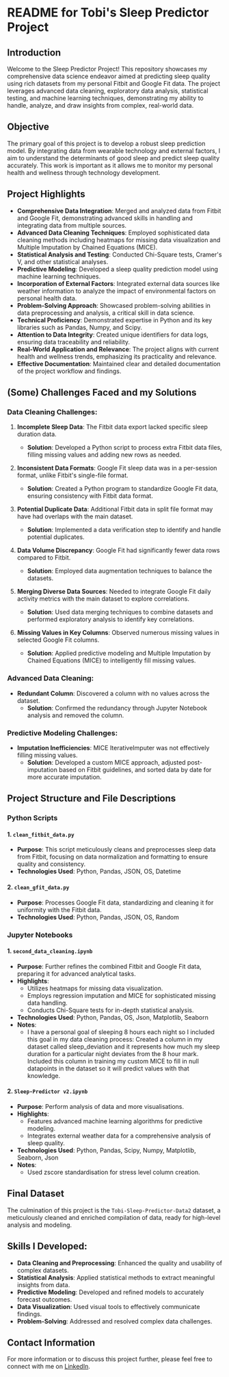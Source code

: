 # README for Tobi's Sleep Predictor Project

## Introduction
Welcome to the Sleep Predictor Project! This repository showcases my comprehensive data science endeavor aimed at predicting sleep quality using rich datasets from my personal Fitbit and Google Fit data. The project leverages advanced data cleaning, exploratory data analysis, statistical testing, and machine learning techniques, demonstrating my ability to handle, analyze, and draw insights from complex, real-world data.

## Objective
The primary goal of this project is to develop a robust sleep prediction model. By integrating data from wearable technology and external factors, I aim to understand the determinants of good sleep and predict sleep quality accurately. This work is important as it allows me to monitor my personal health and wellness through technology development.

## Project Highlights

- **Comprehensive Data Integration**: Merged and analyzed data from Fitbit and Google Fit, demonstrating advanced skills in handling and integrating data from multiple sources.
- **Advanced Data Cleaning Techniques**: Employed sophisticated data cleaning methods including heatmaps for missing data visualization and Multiple Imputation by Chained Equations (MICE).
- **Statistical Analysis and Testing**: Conducted Chi-Square tests, Cramer's V, and other statistical analyses.
- **Predictive Modeling**: Developed a sleep quality prediction model using machine learning techniques.
- **Incorporation of External Factors**: Integrated external data sources like weather information to analyze the impact of environmental factors on personal health data.
- **Problem-Solving Approach**: Showcased problem-solving abilities in data preprocessing and analysis, a critical skill in data science.
- **Technical Proficiency**: Demonstrated expertise in Python and its key libraries such as Pandas, Numpy, and Scipy.
- **Attention to Data Integrity**: Created unique identifiers for data logs, ensuring data traceability and reliability.
- **Real-World Application and Relevance**: The project aligns with current health and wellness trends, emphasizing its practicality and relevance.
- **Effective Documentation**: Maintained clear and detailed documentation of the project workflow and findings.

## (Some) Challenges Faced and my Solutions

### Data Cleaning Challenges:
1. **Incomplete Sleep Data**: The Fitbit data export lacked specific sleep duration data.
   - **Solution**: Developed a Python script to process extra Fitbit data files, filling missing values and adding new rows as needed.

2. **Inconsistent Data Formats**: Google Fit sleep data was in a per-session format, unlike Fitbit's single-file format.
   - **Solution**: Created a Python program to standardize Google Fit data, ensuring consistency with Fitbit data format.

3. **Potential Duplicate Data**: Additional Fitbit data in split file format may have had overlaps with the main dataset.
   - **Solution**: Implemented a data verification step to identify and handle potential duplicates.

4. **Data Volume Discrepancy**: Google Fit had significantly fewer data rows compared to Fitbit.
   - **Solution**: Employed data augmentation techniques to balance the datasets.

5. **Merging Diverse Data Sources**: Needed to integrate Google Fit daily activity metrics with the main dataset to explore correlations.
   - **Solution**: Used data merging techniques to combine datasets and performed exploratory analysis to identify key correlations.

6. **Missing Values in Key Columns**: Observed numerous missing values in selected Google Fit columns.
   - **Solution**: Applied predictive modeling and Multiple Imputation by Chained Equations (MICE) to intelligently fill missing values.

### Advanced Data Cleaning:
- **Redundant Column**: Discovered a column with no values across the dataset.
  - **Solution**: Confirmed the redundancy through Jupyter Notebook analysis and removed the column.

### Predictive Modeling Challenges:
- **Imputation Inefficiencies**: MICE IterativeImputer was not effectively filling missing values.
  - **Solution**: Developed a custom MICE approach, adjusted post-imputation based on Fitbit guidelines, and sorted data by date for more accurate imputation.

## Project Structure and File Descriptions

### Python Scripts

#### 1. `clean_fitbit_data.py`
- **Purpose**: This script meticulously cleans and preprocesses sleep data from Fitbit, focusing on data normalization and formatting to ensure quality and consistency.
- **Technologies Used**: Python, Pandas, JSON, OS, Datetime

#### 2. `clean_gfit_data.py`
- **Purpose**: Processes Google Fit data, standardizing and cleaning it for uniformity with the Fitbit data.
- **Technologies Used**: Python, Pandas, JSON, OS, Random

### Jupyter Notebooks

#### 1. `second_data_cleaning.ipynb`
- **Purpose**: Further refines the combined Fitbit and Google Fit data, preparing it for advanced analytical tasks.
- **Highlights**:
  - Utilizes heatmaps for missing data visualization.
  - Employs regression imputation and MICE for sophisticated missing data handling.
  - Conducts Chi-Square tests for in-depth statistical analysis.
- **Technologies Used**: Python, Pandas, OS, Json, Matplotlib, Seaborn
- **Notes**:
  - I have a personal goal of sleeping 8 hours each night so I included this goal in my data cleaning process:
      Created a column in my dataset called sleep_deviation and it represents how much my sleep duration for a particular night deviates from the 8 hour mark.
      Included this column in training my custom MICE to fill in null datapoints in the dataset so it will predict values with that knowledge.

#### 2. `Sleep-Predictor v2.ipynb`
- **Purpose**: Perform analysis of data and more visualisations.
- **Highlights**:
  - Features advanced machine learning algorithms for predictive modeling.
  - Integrates external weather data for a comprehensive analysis of sleep quality.
- **Technologies Used**: Python, Pandas, Scipy, Numpy, Matplotlib, Seaborn, Json
- **Notes**:
  - Used zscore standardisation for stress level column creation.

## Final Dataset
The culmination of this project is the `Tobi-Sleep-Predictor-Data2` dataset, a meticulously cleaned and enriched compilation of data, ready for high-level analysis and modeling.

## Skills I Developed:
- **Data Cleaning and Preprocessing**: Enhanced the quality and usability of complex datasets.
- **Statistical Analysis**: Applied statistical methods to extract meaningful insights from data.
- **Predictive Modeling**: Developed and refined models to accurately forecast outcomes.
- **Data Visualization**: Used visual tools to effectively communicate findings.
- **Problem-Solving**: Addressed and resolved complex data challenges.

## Contact Information
For more information or to discuss this project further, please feel free to connect with me on [LinkedIn](<http://www.linkedin.com/in/tobi-fakoya>).
